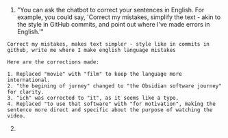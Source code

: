 1. "You can ask the chatbot to correct your sentences in English. For example, you could say, 'Correct my mistakes, simplify the text - akin to the style in GitHub commits, and point out where I've made errors in English.'"
````Qestion
Correct my mistakes, makes text simpler - style like in commits in github, write me where I make english language mistakes
````
   
   ````Answer
Here are the corrections made:

1. Replaced "movie" with "film" to keep the language more international.
2. "the begining of jurney" changed to "the Obsidian software journey" for clarity.
3. "ich" was corrected to "it", as it seems like a typo.
4. Replaced "to use that software" with "for motivation", making the sentence more direct and specific about the purpose of watching the video.
````

2.  